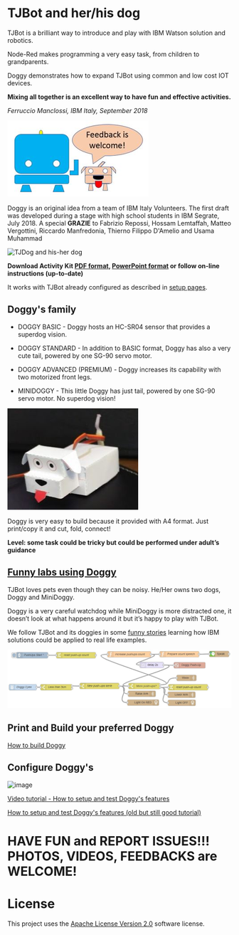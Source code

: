 # TJBot and her/his dog

TJBot is a brilliant way to introduce and play with IBM Watson solution and robotics.

Node-Red makes programming a very easy task, from children to grandparents.

Doggy demonstrates how to expand TJBot using common and low cost IOT devices.

**Mixing all together is an excellent way to have fun and effective activities.**

_Ferruccio Manclossi, IBM Italy, September 2018_

![Feedback](Media/Tales/Comic.T0.Feedback.jpg)

Doggy is an original idea from a team of IBM Italy Volunteers. The first draft was developed during a stage with high school students in IBM Segrate, July 2018. A special **GRAZIE** to Fabrizio Repossi, Hossam Lemtaffah, Matteo Vergottini, Riccardo Manfredonia, Thierno Filippo D'Amelio and Usama Muhammad

![TJDog and his-her dog](https://github.com/fmanclossi/TJBot-playbook/blob/master/examples/Doggy/Media/TJBot%20and%20Doggy%20-%20advanced%20version.gif)

**Download Activity Kit [PDF format](https://github.com/fmanclossi/TJBot-playbook/blob/master/examples/Doggy/Activity%20Kit%20Doggy%2020181001.pdf), [PowerPoint format](https://github.com/fmanclossi/TJBot-playbook/blob/master/examples/Doggy/Activity%20kit%20Doggy%2020181001.pptx) or follow on-line instructions (up-to-date)**

It works with TJBot already configured as described in [setup pages](https://github.com/fmanclossi/TJBot-playbook/tree/master/setup).

## Doggy's family

* DOGGY BASIC - Doggy hosts an HC-SR04 sensor that provides a superdog vision.

* DOGGY STANDARD - In addition to BASIC format, Doggy  has also a very cute tail, powered by one SG-90 servo motor.

* DOGGY ADVANCED (PREMIUM) - Doggy increases its capability with two motorized front legs.

* MINIDOGGY - This little Doggy has just tail, powered by one SG-90 servo motor. No superdog vision!

![MiniDoggy](https://github.com/fmanclossi/TJBot-playbook/blob/master/examples/Doggy/Media/MiniDoggyReduced/MiniDoggy%20finished.jpg)

Doggy is very easy to build because it provided with A4 format. Just print/copy it and cut, fold, connect!

**Level: some task could be tricky but could be performed under adult’s guidance**

## [Funny labs using Doggy](Tales%20of%20two%20doggies.md)

TJBot loves pets even though they can be noisy. He/Her owns two dogs, Doggy and MiniDoggy.

Doggy is a very careful watchdog while MiniDoggy is more distracted one, it doesn’t look at what happens around it but it’s happy to play with TJBot.

We follow TJBot and its doggies in some [funny stories](https://github.com/fmanclossi/TJBot-playbook/blob/master/examples/Doggy/Tales%20of%20two%20doggies.md) learning how IBM solutions could be applied to real life examples.

![image](https://github.com/fmanclossi/TJBot-playbook/blob/master/examples/Doggy/Media/Tales/t02C02.TJBot.Wave.Shine.HelpingDoggy.Flow.jpg)

## Print and Build your preferred Doggy

[How to build Doggy](https://github.com/fmanclossi/TJBot-playbook/blob/master/examples/Doggy/Print%20and%20Build%20Doggy.md)

## Configure Doggy's
![image](https://upload.wikimedia.org/wikipedia/commons/e/e0/New.gif)

[Video tutorial - How to setup and test Doggy's features](https://www.youtube.com/playlist?list=PLXiMV-sceqdVLYL1ZvgVZcMXMVVyajM2z)

[How to setup and test Doggy's features (old but still good tutorial)](https://github.com/fmanclossi/TJBot-playbook/blob/master/examples/Doggy/Setup%20Doggy%20and%20Test%20features.md)

# HAVE FUN and REPORT ISSUES!!! PHOTOS, VIDEOS, FEEDBACKS are WELCOME!

# License  
This project uses the [Apache License Version 2.0](../../LICENSE) software license.  
